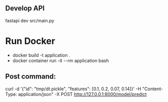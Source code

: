 ## Develop API
fastapi dev src/main.py 

# Run Docker

- docker build -t application .
- docker container run -it --rm application bash


## Post command:
curl -d '{"id": "tmp/dt.pickle", "features": [0.1, 0.2, 0.07, 0.14]}' -H "Content-Type: application/json" -X POST http://127.0.0.1:8000/model/predict


